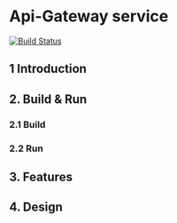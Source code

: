 
# Api-Gateway service

[![Build Status](https://travis-ci.org/reactivesw/api-gateway.svg?branch=master)](https://travis-ci.org/reactivesw/api-gateway)
 
## 1 Introduction

## 2. Build & Run
### 2.1 Build

### 2.2 Run

## 3. Features

## 4. Design


